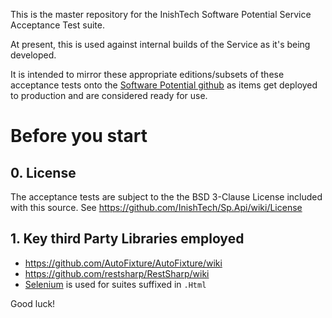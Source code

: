 This is the master repository for the InishTech Software Potential Service Acceptance Test suite.

At present, this is used against internal builds of the Service as it's being developed.

It is intended to mirror these appropriate editions/subsets of these acceptance tests onto the [Software Potential github](https://github.com/SoftwarePotential/) as items get deployed to production and are considered ready for use.

# Before you start

## 0. License

The acceptance tests are subject to the the BSD 3-Clause License included with this source. See https://github.com/InishTech/Sp.Api/wiki/License 

## 1. Key third Party Libraries employed

* https://github.com/AutoFixture/AutoFixture/wiki
* https://github.com/restsharp/RestSharp/wiki
* [Selenium](http://seleniumhq.org/) is used for suites suffixed in `.Html`

Good luck!